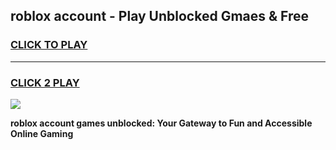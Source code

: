 
## roblox account - Play Unblocked Gmaes & Free
<h3>
<a href="https://premium.freeplayer.one?title=roblox_account&ref=20F">CLICK TO PLAY</a></h3>
<hr>

<h3>
<a href="https://premium.freeplayer.one?title=roblox_account&ref=20F">CLICK 2 PLAY</a>
  
</h3>

<a href="https://premium.freeplayer.one?title=roblox_account&ref=20F/"><img src="https://clearcache.store/games.png"></a>


**roblox account games unblocked: Your Gateway to Fun and Accessible Online Gaming**
